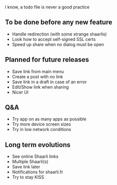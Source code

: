 I know, a todo file is never a good practice

## To be done before any new feature
- Handle redirection (with some strange shaarlis)
- Look how to accept self-signed SSL certs
- Speed up share when no dialog must be open

## Planned for future releases
- Save link from main menu
- Create a post with no link
- Save link in a draft in case of an error
- Edit/Show link when sharing
- Nicer UI

## Q&A
- Try app on as many apps as possible
- Try more device screen sizes
- Try in low network conditions

## Long term evolutions
- See online Shaarli links
- Multiple Shaarli(s)
- Save link later
- Notifications for shaarli.fr
- Try to stay KISS
